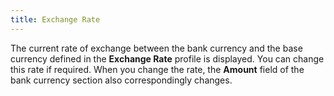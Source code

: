 ```yaml
---
title: Exchange Rate
---
```



The current rate of exchange between the bank currency and the base  currency defined in the **Exchange Rate**  profile is displayed. You can change this rate if required. When you change  the rate, the **Amount** field of  the bank currency section also correspondingly changes.
